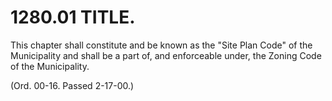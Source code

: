 1280.01 TITLE.
==============

This chapter shall constitute and be known as the "Site Plan Code" of
the Municipality and shall be a part of, and enforceable under, the
Zoning Code of the Municipality.

(Ord. 00-16. Passed 2-17-00.)
